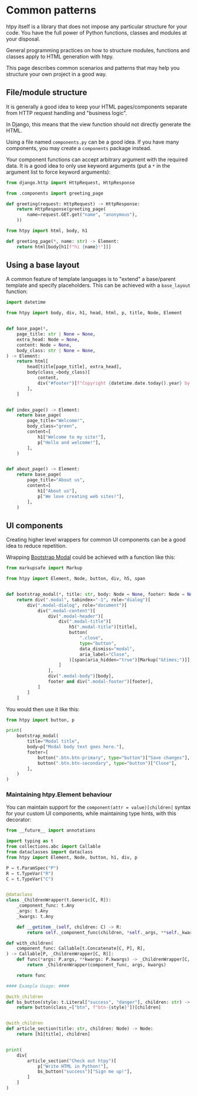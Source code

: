 # Common patterns

htpy itself is a library that does not impose any particular structure for your
code. You have the full power of Python
functions, classes and modules at your disposal.

General programming practices on how to structure modules, functions and classes apply to HTML generation with htpy.

This page describes common scenarios and patterns that may help you structure
your own project in a good way.

## File/module structure

It is generally a good idea to keep your HTML pages/components separate from HTTP request handling and "business logic".

In Django, this means that the view function should not directly generate the
HTML.

Using a file named `components.py` can be a good idea. If you have many
components, you may create a `components` package instead.

Your component functions can accept arbitrary argument with the required data.
It is a good idea to only use keyword arguments (put a `*` in the argument list
to force keyword arguments):

```py title="views.py"
from django.http import HttpRequest, HttpResponse

from .components import greeting_page

def greeting(request: HttpRequest) -> HttpResponse:
    return HttpResponse(greeting_page(
        name=request.GET.get("name", "anonymous"),
    ))
```

```py title="components.py"
from htpy import html, body, h1

def greeting_page(*, name: str) -> Element:
    return html[body[h1[f"hi {name}!"]]]
```

## Using a base layout

A common feature of template languages is to "extend" a base/parent template and specify placeholders. This can be achieved with a `base_layout` function:

```py title="components.py"
import datetime

from htpy import body, div, h1, head, html, p, title, Node, Element


def base_page(*,
    page_title: str | None = None,
    extra_head: Node = None,
    content: Node = None,
    body_class: str | None = None,
) -> Element:
    return html[
        head[title[page_title], extra_head],
        body(class_=body_class)[
            content,
            div("#footer")[f"Copyright {datetime.date.today().year} by Foo Inc."],
        ],
    ]


def index_page() -> Element:
    return base_page(
        page_title="Welcome!",
        body_class="green",
        content=[
            h1["Welcome to my site!"],
            p["Hello and welcome!"],
        ],
    )


def about_page() -> Element:
    return base_page(
        page_title="About us",
        content=[
            h1["About us"],
            p["We love creating web sites!"],
        ],
    )

```

## UI components

Creating higher level wrappers for common UI components can be a good idea to reduce repetition.

Wrapping [Bootstrap Modal](https://getbootstrap.com/docs/4.0/components/modal/) could be achieved with a function like this:


```py title="Creating wrapper for Bootstrap Modal"
from markupsafe import Markup

from htpy import Element, Node, button, div, h5, span


def bootstrap_modal(*, title: str, body: Node = None, footer: Node = None) -> Element:
    return div(".modal", tabindex="-1", role="dialog")[
        div(".modal-dialog", role="document")[
            div(".modal-content")[
                div(".modal-header")[
                    div(".modal-title")[
                        h5(".modal-title")[title],
                        button(
                            ".close",
                            type="button",
                            data_dismiss="modal",
                            aria_label="Close",
                        )[span(aria_hidden="true")[Markup("&times;")]],
                    ]
                ],
                div(".modal-body")[body],
                footer and div(".modal-footer")[footer],
            ]
        ]
    ]
```

You would then use it like this:
```py
from htpy import button, p

print(
    bootstrap_modal(
        title="Modal title",
        body=p["Modal body text goes here."],
        footer=[
            button(".btn.btn-primary", type="button")["Save changes"],
            button(".btn.btn-secondary", type="button")["Close"],
        ],
    )
)
```

### Maintaining htpy.Element behaviour

You can maintain support for the `component(attr = value)[children]` syntax for
your custom UI components, while maintaining type hints, with this decorator:

```py title="Creating wrapper for Bootstrap Modal with component syntax"
from __future__ import annotations

import typing as t
from collections.abc import Callable
from dataclasses import dataclass
from htpy import Element, Node, button, h1, div, p

P = t.ParamSpec("P")
R = t.TypeVar("R")
C = t.TypeVar("C")


@dataclass
class _ChildrenWrapper(t.Generic[C, R]):
    _component_func: t.Any
    _args: t.Any
    _kwargs: t.Any

    def __getitem__(self, children: C) -> R:
        return self._component_func(children, *self._args, **self._kwargs)  # type: ignore

def with_children(
    component_func: Callable[t.Concatenate[C, P], R],
) -> Callable[P, _ChildrenWrapper[C, R]]:
    def func(*args: P.args, **kwargs: P.kwargs) -> _ChildrenWrapper[C, R]:
        return _ChildrenWrapper(component_func, args, kwargs)

    return func

#### Example Usage: ####

@with_children
def bs_button(style: t.Literal["success", "danger"], children: str) -> Element:
    return button(class_=["btn", f"btn-{style}"])[children]


@with_children
def article_section(title: str, children: Node) -> Node:
    return [h1[title], children]


print(
    div[
        article_section("Check out htpy")[
            p["Write HTML in Python!"],
            bs_button("success")["Sign me up!"],
        ]
    ]
)
```
